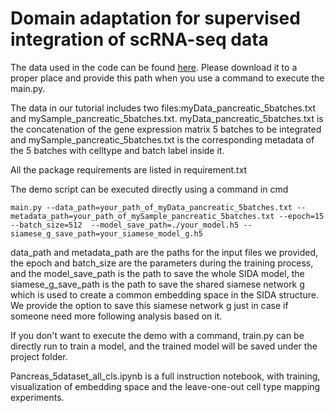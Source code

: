 # Domain adaptation for supervised integration of scRNA-seq data

The data used in the code can be found [here](https://drive.google.com/drive/folders/1vxet6GnzgonI0g7CxlrAAYdHzSNq-G8b). Please download it to a proper place and provide this path when you use a command to execute the main.py.

The data in our tutorial includes two files:myData_pancreatic_5batches.txt and mySample_pancreatic_5batches.txt. myData_pancreatic_5batches.txt is the concatenation of the gene expression matrix 5 batches to be integrated and mySample_pancreatic_5batches.txt is the corresponding metadata of the 5 batches with celltype and batch label inside it. 

All the package requirements are listed in requirement.txt

The demo script can be executed directly using a command in cmd
```
main.py --data_path=your_path_of_myData_pancreatic_5batches.txt --metadata_path=your_path_of_mySample_pancreatic_5batches.txt --epoch=15 --batch_size=512  --model_save_path=./your_model.h5 --siamese_g_save_path=your_siamese_model_g.h5
```
data_path and metadata_path are the paths for the input files we provided, the epoch and batch_size are the parameters during the training process, and the model_save_path is the path to save the whole SIDA model, the siamese_g_save_path is the path to save the shared siamese network g which is used to create a common embedding space in the SIDA structure. We provide the option to save this siamese network g just in case if someone need more following analysis based on it.

If you don't want to execute the demo with a command, train.py can be directly run to train a model, and the trained model will be saved under the project folder.

Pancreas_5dataset_all_cls.ipynb is a full instruction notebook, with training, visualization of embedding space and the leave-one-out cell type mapping experiments.
